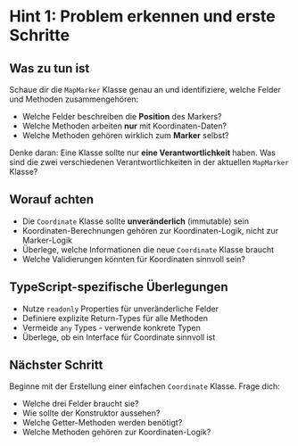 # Hint 1: Problem erkennen und erste Schritte

## Was zu tun ist
Schaue dir die `MapMarker` Klasse genau an und identifiziere, welche Felder und Methoden zusammengehören:
- Welche Felder beschreiben die **Position** des Markers?
- Welche Methoden arbeiten **nur** mit Koordinaten-Daten?
- Welche Methoden gehören wirklich zum **Marker** selbst?

Denke daran: Eine Klasse sollte nur **eine Verantwortlichkeit** haben. Was sind die zwei verschiedenen Verantwortlichkeiten in der aktuellen `MapMarker` Klasse?

## Worauf achten
- Die `Coordinate` Klasse sollte **unveränderlich** (immutable) sein
- Koordinaten-Berechnungen gehören zur Koordinaten-Logik, nicht zur Marker-Logik
- Überlege, welche Informationen die neue `Coordinate` Klasse braucht
- Welche Validierungen könnten für Koordinaten sinnvoll sein?

## TypeScript-spezifische Überlegungen
- Nutze `readonly` Properties für unveränderliche Felder
- Definiere explizite Return-Types für alle Methoden
- Vermeide `any` Types - verwende konkrete Typen
- Überlege, ob ein Interface für Coordinate sinnvoll ist

## Nächster Schritt
Beginne mit der Erstellung einer einfachen `Coordinate` Klasse. Frage dich:
- Welche drei Felder braucht sie?
- Wie sollte der Konstruktor aussehen?
- Welche Getter-Methoden werden benötigt?
- Welche Methoden gehören zur Koordinaten-Logik?